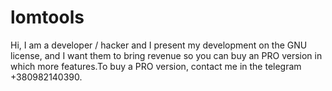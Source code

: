 # lomtools


Hi, I am a developer / hacker and I present my development on the GNU license, and I want them to bring revenue so you can buy an PRO version in which more features.To buy a PRO version, contact me in the telegram +380982140390.

